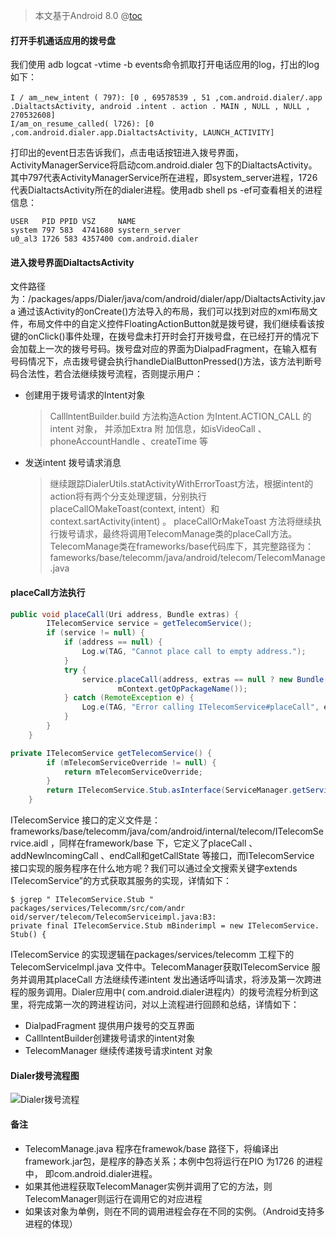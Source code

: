 ﻿> 本文基于Android 8.0
@[toc](Dialer到Telecom流程)
#### 打开手机通话应用的拨号盘

我们使用 adb logcat -vtime -b events命令抓取打开电话应用的log，打出的log如下：

```shell
I / am＿new_intent ( 797): [0 , 69578539 , 51 ,com.android.dialer/.app .DialtactsActivity, android .intent . action . MAIN , NULL , NULL , 270532608]
I/am_on_resume_called( l726): [0 ,com.android.dialer.app.DialtactsActivity, LAUNCH_ACTIVITY]
```
打印出的event日志告诉我们，点击电话按钮进入拨号界面，ActivityManagerService将启动com.android.dialer 包下的DialtactsActivity。其中797代表ActivityManagerService所在进程，即system_server进程，1726代表DialtactsActivity所在的dialer进程。使用adb shell ps -ef可查看相关的进程信息：

```shell
USER   PID PPID VSZ     NAME
system 797 583  4741680 systern_server
u0_al3 1726 583 4357400 com.android.dialer
```
#### 进入拨号界面DialtactsActivity
文件路径为：/packages/apps/Dialer/java/com/android/dialer/app/DialtactsActivity.java
通过该Activity的onCreate()方法导入的布局，我们可以找到对应的xml布局文件，布局文件中的自定义控件FloatingActionButton就是拨号键，我们继续看该按键的onClick()事件处理，在拨号盘未打开时会打开拨号盘，在已经打开的情况下会加载上一次的拨号号码。拨号盘对应的界面为DialpadFragment，在输入框有号码情况下，点击拨号键会执行handleDialButtonPressed()方法，该方法判断号码合法性，若合法继续拨号流程，否则提示用户：

- 创建用于拨号请求的Intent对象
  > CalllntentBuilder.build 方法构造Action 为Intent.ACTION_CALL 的intent 对象， 并添加Extra 附
加信息，如isVideoCall 、phoneAccountHandle 、createTime 等
- 发送intent 拨号请求消息
  >继续跟踪DialerUtils.statActivityWithErrorToast方法，根据intent的action将有两个分支处理逻辑，分别执行placeCallOMakeToast(context, intent）和context.sartActivity(intent) 。
placeCallOrMakeToast 方法将继续执行拨号请求，最终将调用TelecomManage类的placeCall方法。TelecomManage类在frameworks/base代码库下，其完整路径为： fameworks/base/telecomm/java/android/telecom/TelecomManage.java

#### placeCall方法执行

```java
public void placeCall(Uri address, Bundle extras) {
        ITelecomService service = getTelecomService();
        if (service != null) {
            if (address == null) {
                Log.w(TAG, "Cannot place call to empty address.");
            }
            try {
                service.placeCall(address, extras == null ? new Bundle() : extras,
                        mContext.getOpPackageName());
            } catch (RemoteException e) {
                Log.e(TAG, "Error calling ITelecomService#placeCall", e);
            }
        }
    }

private ITelecomService getTelecomService() {
        if (mTelecomServiceOverride != null) {
            return mTelecomServiceOverride;
        }
        return ITelecomService.Stub.asInterface(ServiceManager.getService(Context.TELECOM_SERVICE));
    }
```
ITelecomService 接口的定义文件是： frameworks/base/telecomm/java/com/android/internal/telecom/ITelecomService.aidl ，同样在framework/base 下，它定义了placeCall 、addNewlncomingCall 、endCall和getCallState 等接口，而ITelecomService 接口实现的服务程序在什么地方呢？我们可以通过全文搜索关键字extends ITelecomService”的方式获取其服务的实现，详情如下：

```shell
$ jgrep " ITelecomService.Stub "
packages/services/Telecomm/src/com/andr oid/server/telecom/TelecomServiceimpl.java:B3:
private final ITelecomService.Stub mBinderimpl = new ITelecomService. Stub() {
```
ITelecomService 的实现逻辑在packages/services/telecomm 工程下的TelecomServicelmpl.java 文件中。TelecomManager获取ITelecomService 服务并调用其placeCall 方法继续传递intent 发出通话呼叫请求，将涉及第一次跨进程的服务调用。Dialer应用中( com.android.dialer进程内）的拨号流程分析到这里，将完成第一次的跨进程访问，对以上流程进行回顾和总结，详情如下：

- DialpadFragment 提供用户拨号的交互界面
- CalllntentBuilder创建拨号请求的intent对象
- TelecomManager 继续传递拨号请求intent 对象
#### Dialer拨号流程图
![Dialer拨号流程](https://img-blog.csdnimg.cn/20190524123512425.png?x-oss-process=image/watermark,type_ZmFuZ3poZW5naGVpdGk,shadow_10,text_aHR0cHM6Ly9ibG9nLmNzZG4ubmV0L3djc2Jod3k=,size_16,color_FFFFFF,t_70)
#### 备注
- TelecomManage.java 程序在framewok/base 路径下，将编译出framework.jar包，是程序的静态关系；本例中包将运行在PIO 为1726 的进程中， 即com.android.dialer进程。
- 如果其他进程获取TelecomManager实例并调用了它的方法，则TelecomManager则运行在调用它的对应进程
- 如果该对象为单例，则在不同的调用进程会存在不同的实例。（Android支持多进程的体现）

